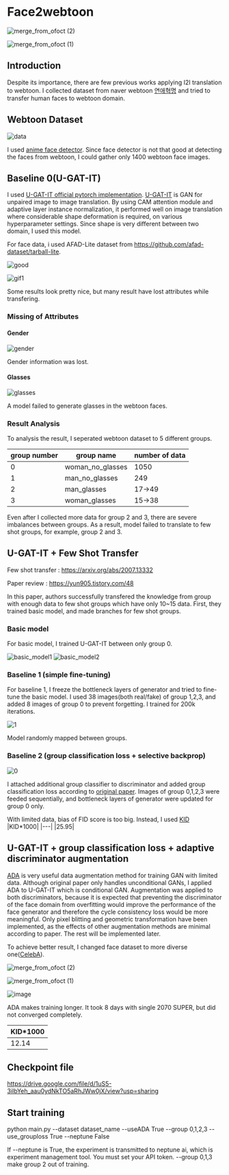 # Face2webtoon

![merge_from_ofoct (2)](https://user-images.githubusercontent.com/71681194/108319761-35538100-7205-11eb-80fe-aa4ba1400d80.jpg)

![merge_from_ofoct (1)](https://user-images.githubusercontent.com/71681194/108319763-3684ae00-7205-11eb-99ff-f3289ee99498.jpg)


## Introduction
Despite its importance, there are few previous works applying I2I translation to webtoon. I collected dataset from naver webtoon [연애혁명](https://comic.naver.com/webtoon/list.nhn?titleId=570503) and tried to transfer human faces to webtoon domain. 


## Webtoon Dataset

![data](https://user-images.githubusercontent.com/71681194/104342339-1266ea80-553e-11eb-9e4f-8cd7cbaef418.JPG)


I used [anime face detector](https://github.com/nagadomi/lbpcascade_animeface). Since face detector is not that good at detecting the faces from webtoon, I could gather only 1400 webtoon face images.

## Baseline 0(U-GAT-IT)
I used [U-GAT-IT official pytorch implementation](https://github.com/znxlwm/UGATIT-pytorch).
[U-GAT-IT](https://arxiv.org/abs/1907.10830) is GAN for unpaired image to image translation. By using CAM attention module and adaptive layer instance normalization, it performed well on image translation where considerable shape deformation is required, on various hyperparameter settings. Since shape is very different between two domain, I used this model. 

For face data, i used AFAD-Lite dataset from https://github.com/afad-dataset/tarball-lite. 




![good](https://user-images.githubusercontent.com/71681194/104342049-c61baa80-553d-11eb-9c58-d2d02a5c01aa.jpg)

![gif1](https://user-images.githubusercontent.com/71681194/104342061-c9169b00-553d-11eb-98b1-028c60b513f0.gif)



Some results look pretty nice, but many result have lost attributes while transfering.

### Missing of Attributes

#### Gender

![gender](https://user-images.githubusercontent.com/71681194/104342136-db90d480-553d-11eb-9f47-939e1f7e1b0d.jpg)

Gender information was lost.

#### Glasses

![glasses](https://user-images.githubusercontent.com/71681194/104342163-e0ee1f00-553d-11eb-9aec-6c7c7aae64b1.jpg)

A model failed to generate glasses in the webtoon faces.

### Result Analysis

To analysis the result, I seperated webtoon dataset to 5 different groups.

|group number|group name|number of data|
|---|---|---|
|0|woman_no_glasses|1050|
|1|man_no_glasses|249|
|2|man_glasses|17->49|
|3|woman_glasses|15->38|

Even after I collected more data for group 2 and 3, there are severe imbalances between groups. As a result, model failed to translate to few shot groups, for example, group 2 and 3.



## U-GAT-IT + Few Shot Transfer

Few shot transfer : https://arxiv.org/abs/2007.13332

Paper review : https://yun905.tistory.com/48

In this paper, authors successfully transfered the knowledge from group with enough data to few shot groups which have only 10~15 data. First, they trained basic model, and made branches for few shot groups.

### Basic model
For basic model, I trained U-GAT-IT between only group 0.

![basic_model1](https://user-images.githubusercontent.com/71681194/105211139-4326cf80-5b8f-11eb-921d-e0b8761a66ad.jpg)
![basic_model2](https://user-images.githubusercontent.com/71681194/105211143-43bf6600-5b8f-11eb-86d0-8ff37817a003.jpg)

### Baseline 1 (simple fine-tuning)
For baseline 1, I freeze the bottleneck layers of generator and tried to fine-tune the basic model. I used 38 images(both real/fake) of group 1,2,3, and added 8 images of group 0 to prevent forgetting. I trained for 200k iterations.

![1](https://user-images.githubusercontent.com/71681194/105213333-ed9ff200-5b91-11eb-96c7-a6d46a272d9f.jpg)

Model randomly mapped between groups.

### Baseline 2 (group classification loss + selective backprop)

![0](https://user-images.githubusercontent.com/71681194/106051720-2c9eec00-612c-11eb-8c73-7c8deba76e1d.jpg)

I attached additional group classifier to discriminator and added group classification loss according to [original paper](https://arxiv.org/abs/2007.13332). Images of group 0,1,2,3 were feeded sequentially, and bottleneck layers of generator were updated for group 0 only.

With limited data, bias of FID score is too big. Instead, I used [KID](https://github.com/abdulfatir/gan-metrics-pytorch)
|KID*1000|
|---|
|25.95|

## U-GAT-IT + group classification loss + adaptive discriminator augmentation
[ADA](https://arxiv.org/abs/2006.06676) is very useful data augmentation method for training GAN with limited data. Although original paper only handles unconditional GANs, I applied ADA to U-GAT-IT which is conditional GAN. Augmentation was applied to both discriminators, because it is expected that preventing the discriminator of the face domain from overfitting would improve the performance of the face generator and therefore the cycle consistency loss would be more meaningful. Only pixel blitting and geometric transformation have been implemented, as the effects of other augmentation methods are minimal according to paper. The rest will be implemented later.

To achieve better result, I changed face dataset to more diverse one([CelebA](https://www.kaggle.com/jessicali9530/celeba-dataset)).


![merge_from_ofoct (2)](https://user-images.githubusercontent.com/71681194/108319761-35538100-7205-11eb-80fe-aa4ba1400d80.jpg)

![merge_from_ofoct (1)](https://user-images.githubusercontent.com/71681194/108319763-3684ae00-7205-11eb-99ff-f3289ee99498.jpg)



![image](https://user-images.githubusercontent.com/71681194/108319007-199bab00-7204-11eb-9cc9-08f3d199816d.png)

ADA makes training longer. It took 8 days with single 2070 SUPER, but did not converged completely.

|KID*1000|
|---|
|12.14|

## Checkpoint file

https://drive.google.com/file/d/1uS5-3iIbYeh_aau0ydNkTO5aRhJWw0jX/view?usp=sharing


## Start training

python main.py --dataset dataset_name --useADA True --group 0,1,2,3 --use_grouploss True --neptune False

If --neptune is True, the experiment is transmitted to neptune ai, which is experiment management tool. You must set your API token. --group 0,1,3 make group 2 out of training.
